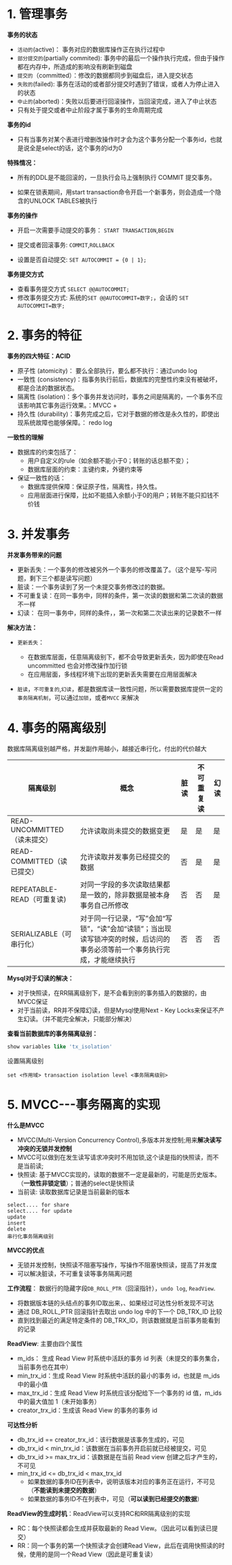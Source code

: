 

# 1. 管理事务

**事务的状态**

- `活动的`(active)： 事务对应的数据库操作正在执行过程中
- `部分提交的`(partially commited): 事务中的最后一个操作执行完成，但由于操作都在内存中，所造成的影响没有刷新到磁盘
- `提交的`（committed）：修改的数据都同步到磁盘后，进入提交状态
- `失败的`(failed): 事务在活动的或者部分提交时遇到了错误，或者人为停止进入的状态
- `中止的`(aborted)：失败以后要进行回滚操作，当回滚完成，进入了中止状态
- 只有处于提交或者中止阶段才属于事务的生命周期完成

**事务的id**

- 只有当事务对某个表进行增删改操作时才会为这个事务分配一个事务id，也就是说全是select的话，这个事务的id为0

**特殊情况：**

- 所有的DDL是不能回滚的，一旦执行会马上强制执行 COMMIT 提交事务。

- 如果在锁表期间，用start transaction命令开启一个新事务，则会造成一个隐含的UNLOCK TABLES被执行

**事务的操作**

- 开启一次需要手动提交的事务： `START TRANSACTION`,`BEGIN`

- 提交或者回滚事务: `COMMIT`,`ROLLBACK`

- 设置是否自动提交: `SET AUTOCOMMIT = {0 | 1};`

**事务提交方式**

- 查看事务提交方式 `SELECT @@AUTOCOMMIT; `
- 修改事务提交方式: 系统的`SET @@AUTOCOMMIT=数字;`，会话的 `SET AUTOCOMMIT=数字;`

# 2. 事务的特征

**事务的四大特征：ACID**

- 原子性 (atomicity)：  要么全部执行，要么都不执行：通过undo log
- 一致性 (consistency)：指事务执行前后，数据库的完整性约束没有被破坏，都是合法的数据状态。
- 隔离性 (isolation)：多个事务并发访问时，事务之间是隔离的，一个事务不应该影响其它事务运行效果。：MVCC + 
- 持久性 (durability)：事务完成之后，它对于数据的修改是永久性的，即使出现系统故障也能够保障。： redo log

**一致性的理解**

- 数据库的约束包括了：
  - 用户自定义的rule（如余额不能小于0；转账的话总额不变）；
  - 数据库层面的约束：主键约束，外键约束等
- 保证一致性的话：
  - 数据库提供保障：保证原子性，隔离性，持久性。
  - 应用层面进行保障，比如不能插入余额小于0的用户；转账不能只扣钱不价钱

# 3. 并发事务

**并发事务带来的问题**

- 更新丢失：一个事务的修改被另外一个事务的修改覆盖了。（这个是写-写问题，剩下三个都是读写问题）
- 脏读：一个事务读到了另一个未提交事务修改过的数据。
- 不可重复读：在同一事务中，同样的条件，第一次读的数据和第二次读的数据不一样
- 幻读： 在同一事务中，同样的条件，，第一次和第二次读出来的记录数不一样

**解决方法：**

- `更新丢失`：
  - 在数据库层面，任意隔离级别下，都不会导致更新丢失，因为即使在Read uncommitted 也会对修改操作加行锁
  - 在应用层面，多线程环境下出现的更新丢失需要在应用层面解决

- `脏读`，`不可重复的`,`幻读`，都是数据库读一致性问题，所以需要数据库提供一定的`事务隔离机制`，可以通过`加锁`，或者`MVCC` 来解决

# 4. 事务的隔离级别

数据库隔离级别越严格，并发副作用越小，越接近串行化，付出的代价越大

| 隔离级别                     | 概念                                                         | 脏读 | 不可重复读 | 幻读 |
| ---------------------------- | ------------------------------------------------------------ | ---- | ---------- | ---- |
| READ-UNCOMMITTED（读未提交） | 允许读取尚未提交的数据变更                                   | 是   | 是         | 是   |
| READ-COMMITTED（读已提交）   | 允许读取并发事务已经提交的数据                               | 否   | 是         | 是   |
| REPEATABLE-READ（可重复读)   | 对同一字段的多次读取结果都是一致的，除非数据是被本身事务自己所修改 | 否   | 否         | 是   |
| SERIALIZABLE（可串行化）     | 对于同一行记录，“写”会加“写锁”，“读”会加“读锁”；当出现读写锁冲突的时候，后访问的事务必须等前一个事务执行完成，才能继续执行 | 否   | 否         | 否   |

**Mysql对于幻读的解决：**

- 对于快照读，在RR隔离级别下，是不会看到别的事务插入的数据的，由MVCC保证
- 对于当前读，RR并不保障幻读，但是Mysql使用Next - Key Locks来保证不产生幻读。（并不能完全解决，只能部分解决）

**查看当前数据库的事务隔离级别：**

```sql
show variables like 'tx_isolation'
```

设置隔离级别

```mysql
set <作用域> transaction isolation level <事务隔离级别>
```

# 5. MVCC---事务隔离的实现

**什么是MVCC**

- MVCC(Multi-Version Concurrency Control),多版本并发控制;用来**解决读写冲突的无锁并发控制**
- MVCC可以做到在发生读写请求冲突时不用加锁,这个读是指的快照读，而不是当前读;
- 快照读: 基于MVCC实现的，读取的数据不一定是最新的，可能是历史版本。（**一致性非锁定锁**）；普通的select是快照读
- 当前读: 读取数据库记录是当前最新的版本

```mysql
select.... for share
select.... for update
update
insert
delete
串行化事务隔离级别
```

**MVCC的优点**

- 无锁并发控制，快照读不阻塞写操作，写操作不阻塞快照读，提高了并发度
- 可以解决脏读，不可重复读等事务隔离问题

**工作流程**： 数据行的隐藏字段`DB_ROLL_PTR`（回滚指针），`undo log`, `ReadView`.

- 将数据版本链的头结点的事务ID取出来，、如果经过可达性分析发现不可达
- 通过 DB_ROLL_PTR 回滚指针去取出 undo log 中的下一个 DB_TRX_ID 比较
- 直到找到最近的满足特定条件的 DB_TRX_ID，则该数据就是当前事务能看到的记录

**ReadView**: 主要由四个属性

- m_ids：     生成 Read View 时系统中活跃的事务 id 列表（未提交的事务集合，当前事务也在其中）
- min_trx_id：生成 Read View 时系统中活跃的最小的事务 id，也就是 m_ids 中的最小值
- max_trx_id：生成 Read View 时系统应该分配给下一个事务的 id 值，m_ids 中的最大值加 1（未开始事务）
- creator_trx_id：生成该 Read View 的事务的事务 id

**可达性分析**

- db_trx_id == creator_trx_id：该行数据是该事务生成的，可见
- db_trx_id <  min_trx_id：该数据在当前事务开启前就已经被提交，可见
- db_trx_id >= max_trx_id：该数据是在当前 Read view 创建之后才产生的，不可见
- min_trx_id <= db_trx_id < max_trx_id
  - 如果数据的事务ID在列表中，说明该版本对应的事务正在运行，不可见（**不能读到未提交的数据**）
  - 如果数据的事务ID不在列表中，可见（**可以读到已经提交的数据**）

**ReadView的生成时机**：ReadView可以支持RC和RR隔离级别的实现

- RC：每个快照读都会生成并获取最新的 Read View。（因此可以看到读已提交）
- RR：同一个事务的第一个快照读才会创建Read View，此后在调用快照读的时候，使用的是同一个Read View（因此是可重复读）
